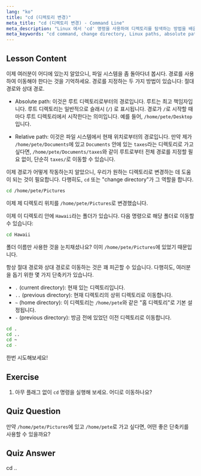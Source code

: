 ```yaml
---
lang: "ko"
title: "cd (디렉토리 변경)"
meta_title: "cd (디렉토리 변경) - Command Line"
meta_description: "Linux 에서 'cd' 명령을 사용하여 디렉토리를 탐색하는 방법을 배웁니다. 절대 경로, 상대 경로 및 유용한 단축키를 이해합니다. Linux 여정을 시작하세요!"
meta_keywords: "cd command, change directory, Linux paths, absolute path, relative path, Linux tutorial, beginner Linux, Linux navigation"
---
```


## Lesson Content

이제 여러분이 어디에 있는지 알았으니, 파일 시스템을 좀 돌아다녀 봅시다. 경로를 사용하여 이동해야 한다는 것을 기억하세요. 경로를 지정하는 두 가지 방법이 있습니다: 절대 경로와 상대 경로.

- Absolute path: 이것은 루트 디렉토리로부터의 경로입니다. 루트는 최고 책임자입니다. 루트 디렉토리는 일반적으로 슬래시 (`/`) 로 표시됩니다. 경로가 `/`로 시작할 때마다 루트 디렉토리에서 시작한다는 의미입니다. 예를 들어, `/home/pete/Desktop`입니다.

- Relative path: 이것은 파일 시스템에서 현재 위치로부터의 경로입니다. 만약 제가 `/home/pete/Documents`에 있고 `Documents` 안에 있는 `taxes`라는 디렉토리로 가고 싶다면, `/home/pete/Documents/taxes`와 같이 루트로부터 전체 경로를 지정할 필요 없이, 단순히 `taxes/`로 이동할 수 있습니다.

이제 경로가 어떻게 작동하는지 알았으니, 우리가 원하는 디렉토리로 변경하는 데 도움이 되는 것이 필요합니다. 다행히도, `cd` 또는 "change directory"가 그 역할을 합니다.

```bash
cd /home/pete/Pictures
```

이제 제 디렉토리 위치를 `/home/pete/Pictures`로 변경했습니다.

이제 이 디렉토리 안에 `Hawaii`라는 폴더가 있습니다. 다음 명령으로 해당 폴더로 이동할 수 있습니다:

```bash
cd Hawaii
```

폴더 이름만 사용한 것을 눈치채셨나요? 이미 `/home/pete/Pictures`에 있었기 때문입니다.

항상 절대 경로와 상대 경로로 이동하는 것은 꽤 피곤할 수 있습니다. 다행히도, 여러분을 돕기 위한 몇 가지 단축키가 있습니다.

- `.` (current directory): 현재 있는 디렉토리입니다.
- `..` (previous directory): 현재 디렉토리의 상위 디렉토리로 이동합니다.
- `~` (home directory): 이 디렉토리는 `/home/pete`와 같은 "홈 디렉토리"로 기본 설정됩니다.
- `-` (previous directory): 방금 전에 있었던 이전 디렉토리로 이동합니다.

```bash
cd .
cd ..
cd ~
cd -
```

한번 시도해보세요!

## Exercise

1. 아무 플래그 없이 `cd` 명령을 실행해 보세요. 어디로 이동하나요?

## Quiz Question

만약 `/home/pete/Pictures`에 있고 `/home/pete`로 가고 싶다면, 어떤 좋은 단축키를 사용할 수 있을까요?

## Quiz Answer

cd ..
